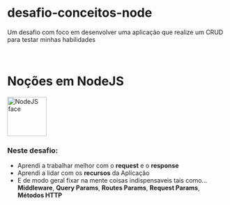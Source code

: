 # desafio-conceitos-node
Um desafio com foco em desenvolver uma aplicação que realize um CRUD para testar minhas habilidades

<html lang="en"><head>
    <meta charset="utf-8">
    <meta name="viewport" content="width=device-width, initial-scale=1, shrink-to-fit=no">
    <meta name="description" content="">
    <meta name="author" content="">
    <link rel="icon" href="https://weslleymendes.com.br/img/logo.png">
   <br>
    <link rel="canonical" href="https://weslleymendes.com.br/img/logo.png">
  </head>
  <body>
  <h1> Noções em NodeJS </h1>
  <img src="https://pluspng.com/img-png/nodejs-logo-png--375.png" alt="NodeJS face" height="90" width="90">
  <h3>Neste desafio: </h3>
  <ul>
  <li>Aprendi a trabalhar melhor com o <b>request</b> e o <b>response</b></li>
  <li>Aprendi a lidar com os <b>recursos</b> da Aplicação</li>
  <li>E de modo geral fixar na mente coisas indispensaveis tais como... 
  <b>Middleware</b>, 
  <b>Query Params</b>,
  <b>Routes Params</b>, 
  <b>Request Params</b>,
  <b>Métodos HTTP</b>
  </li>
</ul>
</body>
</html>
